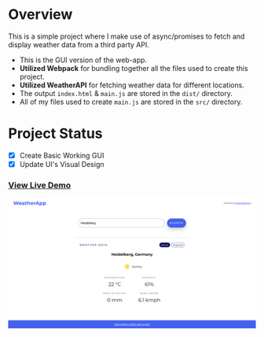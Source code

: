 # Overview

This is a simple project where I make use of async/promises to fetch and display weather data from a third party API.

-   This is the GUI version of the web-app.
-   **Utilized Webpack** for bundling together all the files used to create this project.
-   **Utilized WeatherAPI** for fetching weather data for different locations.
-   The output `index.html` & `main.js` are stored in the `dist/` directory.
-   All of my files used to create `main.js` are stored in the `src/` directory.

# Project Status

-   [x] Create Basic Working GUI
-   [x] Update UI's Visual Design

<a href="https://yash-aryan.github.io/WeatherApp/" target="_blank">
    <h3>View Live Demo</h3>
    <img src="./example.png" width="700" />
</a>
